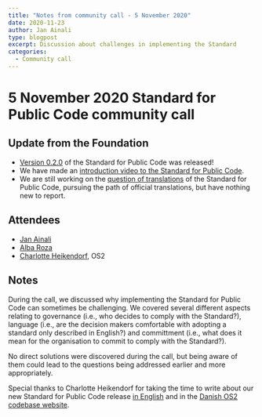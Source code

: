 ```yaml
---
title: "Notes from community call - 5 November 2020"
date: 2020-11-23
author: Jan Ainali
type: blogpost
excerpt: Discussion about challenges in implementing the Standard
categories:
  - Community call
---
```


# 5 November 2020 Standard for Public Code community call

## Update from the Foundation

* [Version 0.2.0](https://github.com/publiccodenet/standard/releases/tag/0.2.0) of the Standard for Public Code was released!
* We have made an [introduction video to the Standard for Public Code](https://www.youtube.com/watch?v=QWt6vB-cipE).
* We are still working on the [question of translations](https://github.com/publiccodenet/standard/issues/336) of the Standard for Public Code, pursuing the path of official translations, but have nothing new to report.

## Attendees

* [Jan Ainali](https://publiccode.net/team/jan-ainali.html)
* [Alba Roza](https://publiccode.net/team/alba-roza.html)
* [Charlotte Heikendorf](https://os2.eu/bruger/charlotte-heikendorf), OS2

## Notes

During the call, we discussed why implementing the Standard for Public Code can sometimes be challenging. We covered several different aspects relating to governance (i.e., who decides to comply with the Standard?), language (i.e., are the decision makers comfortable with adopting a standard only described in English?) and committment (i.e., what does it mean for the organisation to commit to comply with the Standard?).

No direct solutions were discovered during the call, but being aware of them could lead to the questions being addressed earlier and more appropriately.

Special thanks to Charlotte Heikendorf for taking the time to write about our new Standard for Public Code release [in English](https://joinup.ec.europa.eu/collection/open-source-observatory-osor/news/new-release-standard-public-code) and in the [Danish OS2 codebase website](https://os2.eu/blog/ny-release-af-standard-public-code).
